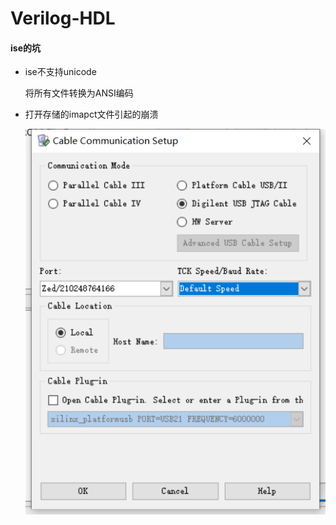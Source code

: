 # Verilog-HDL



#### ise的坑

- ise不支持unicode

  将所有文件转换为ANSI编码

- 打开存储的imapct文件引起的崩溃

  ![image-20191103123840169](README.assets/image-20191103123840169.png)

